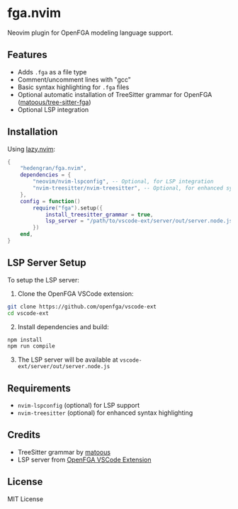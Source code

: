 # fga.nvim

Neovim plugin for OpenFGA modeling language support.

## Features

- Adds `.fga` as a file type
- Comment/uncomment lines with "gcc"
- Basic syntax highlighting for `.fga` files
- Optional automatic installation of TreeSitter grammar for OpenFGA ([matoous/tree-sitter-fga](https://github.com/matoous/tree-sitter-fga))
- Optional LSP integration

## Installation

Using [lazy.nvim](https://github.com/folke/lazy.nvim):

```lua
{
    "hedengran/fga.nvim",
    dependencies = {
        "neovim/nvim-lspconfig", -- Optional, for LSP integration
        "nvim-treesitter/nvim-treesitter", -- Optional, for enhanced syntax highlighting
    },
    config = function()
        require("fga").setup({
            install_treesitter_grammar = true,
            lsp_server = "/path/to/vscode-ext/server/out/server.node.js",
        })
    end,
}
```

## LSP Server Setup

To setup the LSP server:

1. Clone the OpenFGA VSCode extension:
```bash
git clone https://github.com/openfga/vscode-ext
cd vscode-ext
```

2. Install dependencies and build:
```bash
npm install
npm run compile
```

3. The LSP server will be available at `vscode-ext/server/out/server.node.js`

## Requirements

- `nvim-lspconfig` (optional) for LSP support
- `nvim-treesitter` (optional) for enhanced syntax highlighting

## Credits

- TreeSitter grammar by [matoous](https://github.com/matoous/tree-sitter-fga)
- LSP server from [OpenFGA VSCode Extension](https://github.com/openfga/vscode-ext)

## License

MIT License
